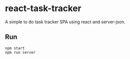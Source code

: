 # react-task-tracker
A simple to do task tracker SPA using react and server-json.

## Run
```
npm start
npm run server

```
